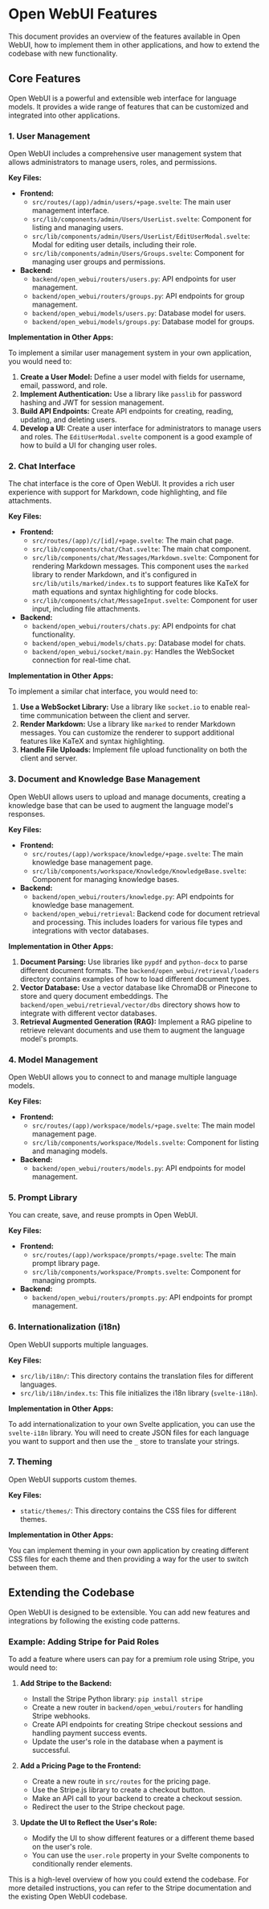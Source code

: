 
# Open WebUI Features

This document provides an overview of the features available in Open WebUI, how to implement them in other applications, and how to extend the codebase with new functionality.

## Core Features

Open WebUI is a powerful and extensible web interface for language models. It provides a wide range of features that can be customized and integrated into other applications.

### 1. User Management

Open WebUI includes a comprehensive user management system that allows administrators to manage users, roles, and permissions.

**Key Files:**

*   **Frontend:**
    *   `src/routes/(app)/admin/users/+page.svelte`: The main user management interface.
    *   `src/lib/components/admin/Users/UserList.svelte`: Component for listing and managing users.
    *   `src/lib/components/admin/Users/UserList/EditUserModal.svelte`: Modal for editing user details, including their role.
    *   `src/lib/components/admin/Users/Groups.svelte`: Component for managing user groups and permissions.
*   **Backend:**
    *   `backend/open_webui/routers/users.py`: API endpoints for user management.
    *   `backend/open_webui/routers/groups.py`: API endpoints for group management.
    *   `backend/open_webui/models/users.py`: Database model for users.
    *   `backend/open_webui/models/groups.py`: Database model for groups.

**Implementation in Other Apps:**

To implement a similar user management system in your own application, you would need to:

1.  **Create a User Model:** Define a user model with fields for username, email, password, and role.
2.  **Implement Authentication:** Use a library like `passlib` for password hashing and JWT for session management.
3.  **Build API Endpoints:** Create API endpoints for creating, reading, updating, and deleting users.
4.  **Develop a UI:** Create a user interface for administrators to manage users and roles. The `EditUserModal.svelte` component is a good example of how to build a UI for changing user roles.

### 2. Chat Interface

The chat interface is the core of Open WebUI. It provides a rich user experience with support for Markdown, code highlighting, and file attachments.

**Key Files:**

*   **Frontend:**
    *   `src/routes/(app)/c/[id]/+page.svelte`: The main chat page.
    *   `src/lib/components/chat/Chat.svelte`: The main chat component.
    *   `src/lib/components/chat/Messages/Markdown.svelte`: Component for rendering Markdown messages. This component uses the `marked` library to render Markdown, and it's configured in `src/lib/utils/marked/index.ts` to support features like KaTeX for math equations and syntax highlighting for code blocks.
    *   `src/lib/components/chat/MessageInput.svelte`: Component for user input, including file attachments.
*   **Backend:**
    *   `backend/open_webui/routers/chats.py`: API endpoints for chat functionality.
    *   `backend/open_webui/models/chats.py`: Database model for chats.
    *   `backend/open_webui/socket/main.py`: Handles the WebSocket connection for real-time chat.

**Implementation in Other Apps:**

To implement a similar chat interface, you would need to:

1.  **Use a WebSocket Library:** Use a library like `socket.io` to enable real-time communication between the client and server.
2.  **Render Markdown:** Use a library like `marked` to render Markdown messages. You can customize the renderer to support additional features like KaTeX and syntax highlighting.
3.  **Handle File Uploads:** Implement file upload functionality on both the client and server.

### 3. Document and Knowledge Base Management

Open WebUI allows users to upload and manage documents, creating a knowledge base that can be used to augment the language model's responses.

**Key Files:**

*   **Frontend:**
    *   `src/routes/(app)/workspace/knowledge/+page.svelte`: The main knowledge base management page.
    *   `src/lib/components/workspace/Knowledge/KnowledgeBase.svelte`: Component for managing knowledge bases.
*   **Backend:**
    *   `backend/open_webui/routers/knowledge.py`: API endpoints for knowledge base management.
    *   `backend/open_webui/retrieval`: Backend code for document retrieval and processing. This includes loaders for various file types and integrations with vector databases.

**Implementation in Other Apps:**

1.  **Document Parsing:** Use libraries like `pypdf` and `python-docx` to parse different document formats. The `backend/open_webui/retrieval/loaders` directory contains examples of how to load different document types.
2.  **Vector Database:** Use a vector database like ChromaDB or Pinecone to store and query document embeddings. The `backend/open_webui/retrieval/vector/dbs` directory shows how to integrate with different vector databases.
3.  **Retrieval Augmented Generation (RAG):** Implement a RAG pipeline to retrieve relevant documents and use them to augment the language model's prompts.

### 4. Model Management

Open WebUI allows you to connect to and manage multiple language models.

**Key Files:**

*   **Frontend:**
    *   `src/routes/(app)/workspace/models/+page.svelte`: The main model management page.
    *   `src/lib/components/workspace/Models.svelte`: Component for listing and managing models.
*   **Backend:**
    *   `backend/open_webui/routers/models.py`: API endpoints for model management.

### 5. Prompt Library

You can create, save, and reuse prompts in Open WebUI.

**Key Files:**

*   **Frontend:**
    *   `src/routes/(app)/workspace/prompts/+page.svelte`: The main prompt library page.
    *   `src/lib/components/workspace/Prompts.svelte`: Component for managing prompts.
*   **Backend:**
    *   `backend/open_webui/routers/prompts.py`: API endpoints for prompt management.

### 6. Internationalization (i18n)

Open WebUI supports multiple languages.

**Key Files:**

*   `src/lib/i18n/`: This directory contains the translation files for different languages.
*   `src/lib/i18n/index.ts`: This file initializes the i18n library (`svelte-i18n`).

**Implementation in Other Apps:**

To add internationalization to your own Svelte application, you can use the `svelte-i18n` library. You will need to create JSON files for each language you want to support and then use the `_` store to translate your strings.

### 7. Theming

Open WebUI supports custom themes.

**Key Files:**

*   `static/themes/`: This directory contains the CSS files for different themes.

**Implementation in Other Apps:**

You can implement theming in your own application by creating different CSS files for each theme and then providing a way for the user to switch between them.

## Extending the Codebase

Open WebUI is designed to be extensible. You can add new features and integrations by following the existing code patterns.

### Example: Adding Stripe for Paid Roles

To add a feature where users can pay for a premium role using Stripe, you would need to:

1.  **Add Stripe to the Backend:**
    *   Install the Stripe Python library: `pip install stripe`
    *   Create a new router in `backend/open_webui/routers` for handling Stripe webhooks.
    *   Create API endpoints for creating Stripe checkout sessions and handling payment success events.
    *   Update the user's role in the database when a payment is successful.

2.  **Add a Pricing Page to the Frontend:**
    *   Create a new route in `src/routes` for the pricing page.
    *   Use the Stripe.js library to create a checkout button.
    *   Make an API call to your backend to create a checkout session.
    *   Redirect the user to the Stripe checkout page.

3.  **Update the UI to Reflect the User's Role:**
    *   Modify the UI to show different features or a different theme based on the user's role.
    *   You can use the `user.role` property in your Svelte components to conditionally render elements.

This is a high-level overview of how you could extend the codebase. For more detailed instructions, you can refer to the Stripe documentation and the existing Open WebUI codebase.
